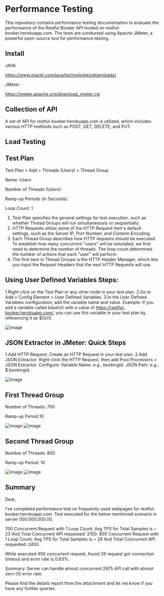# Performance Testing
This repository contains performance testing documentation to evaluate the performance of the Restful Booker API hosted on restful-booker.herokuapp.com. The tests are conducted using Apache JMeter, a powerful open-source tool for performance testing.
## Install
JAVA

https://www.oracle.com/java/technologies/downloads/

JMeter

https://jmeter.apache.org/download_jmeter.cgi

## Collection of API

A set of API for restful-booker.herokuapp.com is utilized, which includes various HTTP methods such as POST, GET, DELETE, and PUT.

## Load Testing

## Test Plan
Test Plan > Add > Threads (Users) > Thread Group

Name: Users

Number of Threads (Users): 

Ramp-up Periods (in Seconds):

Loop Count: 1


1. Test Plan specifies the general settings for test execution, such as whether Thread Groups will run simultaneously or sequentially.
2. HTTP Requests utilize some of the HTTP Request item's default settings, such as the Server IP, Port Number, and Content-Encoding.
3. Each Thread Group describes how HTTP requests should be executed. To establish how many concurrent "users" will be simulated, we first need to determine the number of threads. The loop count determines the number of actions that each "user" will perform.
4. The first item in Thread Groups is the HTTP Header Manager, which lets you input the Request Headers that the next HTTP Requests will use.

## Using User Defined Variables Steps:

1.Right-click on the Test Plan or any other node in your test plan.
2.Go to Add > Config Element > User Defined Variables.
3.In the User Defined Variables configuration, add the variable name and value.
Example:
If you add a variable called baseUrl with a value of https://restful-booker.herokuapp.com/, you can use this variable in your test plan by referencing it as ${Url}.

![image](https://github.com/user-attachments/assets/e4462ca1-d4bd-4ee0-aef0-18000acb9a40)

## JSON Extractor in JMeter: Quick Steps
1.Add HTTP Request: Create an HTTP Request in your test plan.
2.Add JSON Extractor: Right-click the HTTP Request, then add Post Processors > JSON Extractor.
Configure:
Variable Name: e.g., bookingId.
JSON Path: e.g., $.bookingid.

![image](https://github.com/user-attachments/assets/2aef1cc0-5b90-4e9e-8076-0cd38f136dff)




## First Thread Group


Number of Threads: 700

Ramp-up Period:10

![image](https://github.com/user-attachments/assets/e92ee68d-5a0f-42cf-9b4f-14f10a1339e3)
![image](https://github.com/user-attachments/assets/7ac69fe0-ce95-47ae-a7fe-6a536f4e135a)




## Second Thread Group

Number of Threads: 800

Ramp-up Period: 10



![image](https://github.com/user-attachments/assets/8eb5107f-a5b2-4929-b1ad-961f09589f02)
![image](https://github.com/user-attachments/assets/16736bc9-04b1-481b-8282-df5e84a0917e)



## Summary 

Dear,

I’ve completed performance test on frequently used webpages for restful-booker.herokuapp.com.
Test executed for the below mentioned scenario in server 000.000.000.00.

700 Concurrent Request with 1 Loop Count; Avg TPS for Total Samples is ~ 23 And Total Concurrent API requested: 2100.
800 Concurrent Request with 1 Loop Count; Avg TPS for Total Samples is ~ 29 And Total Concurrent API requested: 2450.


While executed 450 concurrent request, found 26 request got connection timeout and error rate is 0.83%.

Summary: Server can handle almost concurrent 2975 API call with almost zero (0) error rate.

Please find the details report from the attachment and let me know if you have any further queries.




